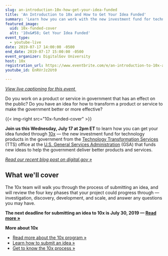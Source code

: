 ```yaml
---
slug: an-introduction-10x-how-get-your-idea-funded
title: 'An Introduction to 10x and How to Get Your Idea Funded'
summary: 'Learn how you can work with the new investment fund for technology products in the government&#46;'
featured_image:
  uid: 10x-funded-cover
  alt: '10x&#58; Get Your Idea Funded'
event_type:
  - youtube-live
date: 2019-07-17 14:00:00 -0500
end_date: 2019-07-17 15:00:00 -0500
event_organizer: DigitalGov University
host: 10x
registration_url: https://www.eventbrite.com/e/an-introduction-to-10x-and-how-to-get-your-idea-funded-registration-65120640589
youtube_id: EnRVrJz2Ut0

---
```

_[View live captioning for this event ](https://www.captionedtext.com/client/event.aspx?EventID=4079096&CustomerID=321)_

Do you work on a product or service in government that has an effect on the public? Do you have an idea for how to transform a product or service to make the government better or more effective?

{{< img-right src="10x-funded-cover" >}}

**Join us this Wednesday, July 17 at 2pm ET** to learn how you can get your idea funded through [10x](https://10x.gsa.gov/) — the new investment fund for technology products in the government from the [Technology Transformation Services](https://www.gsa.gov/about-us/organization/federal-acquisition-service/technology-transformation-services) (TTS) office at the [U.S. General Services Administration](https://www.gsa.gov/) (GSA) that funds new ideas to help the government deliver better products and services.

[_Read our recent blog post on digital.gov »_](https://digital.gov/2019/07/09/get-to-know-10x/)

## What we'll cover

The 10x team will walk you through the process of submitting an idea, and will review the four key phases that your project could progress through — investigation, discovery, development, and scale, and answer any questions you may have.

**The next deadline for submitting an idea to 10x is July 30, 2019 — [Read more »](https://digital.gov/2019/07/09/get-to-know-10x/)**

**More about 10x**

- [Read more about the 10x program »](https://10x.gsa.gov/about-10x/)
- [Learn how to submit an idea »](https://10x.gsa.gov/send-us-an-idea/)
- [Get to know the 10x process »](https://10x.gsa.gov/the-10x-process/)
